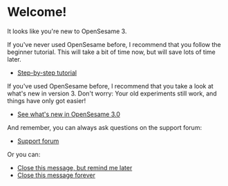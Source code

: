 # Welcome!

It looks like you're new to OpenSesame 3.

If you've never used OpenSesame before, I recommend that you follow the beginner tutorial. This will take a bit of time now, but will save lots of time later.

- [Step-by-step tutorial](new:http://osdoc.cogsci.nl/tutorials/step-by-step-tutorial/)

If you've used OpenSesame before, I recommend that you take a look at what's new in version 3. Don't worry: Your old experiments still work, and things have only got easier!

- [See what's new in OpenSesame 3.0](new:http://osdoc.cogsci.nl/3.0/miscellaneous/important-changes-3/)

And remember, you can always ask questions on the support forum:

- [Support forum](new:http://forum.cogsci.nl/)

Or you can:

- [Close this message, but remind me later](opensesame://action.close_current_tab)
- [Close this message forever](opensesame://event.os3n_dismiss_startup)
